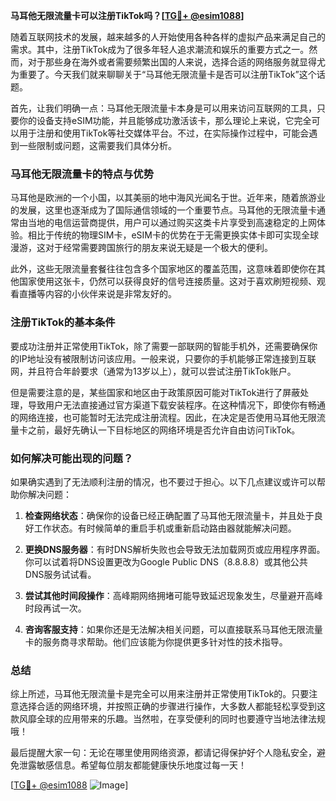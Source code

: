 **马耳他无限流量卡可以注册TikTok吗？[[TG💪+ @esim1088](https://t.me/s/esim1088)]**

随着互联网技术的发展，越来越多的人开始使用各种各样的虚拟产品来满足自己的需求。其中，注册TikTok成为了很多年轻人追求潮流和娱乐的重要方式之一。然而，对于那些身在海外或者需要频繁出国的人来说，选择合适的网络服务就显得尤为重要了。今天我们就来聊聊关于“马耳他无限流量卡是否可以注册TikTok”这个话题。

首先，让我们明确一点：马耳他无限流量卡本身是可以用来访问互联网的工具，只要你的设备支持eSIM功能，并且能够成功激活该卡，那么理论上来说，它完全可以用于注册和使用TikTok等社交媒体平台。不过，在实际操作过程中，可能会遇到一些限制或问题，这需要我们具体分析。

### 马耳他无限流量卡的特点与优势

马耳他是欧洲的一个小国，以其美丽的地中海风光闻名于世。近年来，随着旅游业的发展，这里也逐渐成为了国际通信领域的一个重要节点。马耳他的无限流量卡通常由当地的电信运营商提供，用户可以通过购买这类卡片享受到高速稳定的上网体验。相比于传统的物理SIM卡，eSIM卡的优势在于无需更换实体卡即可实现全球漫游，这对于经常需要跨国旅行的朋友来说无疑是一个极大的便利。

此外，这些无限流量套餐往往包含多个国家地区的覆盖范围，这意味着即使你在其他国家使用这张卡，仍然可以获得良好的信号连接质量。这对于喜欢刷短视频、观看直播等内容的小伙伴来说是非常友好的。

### 注册TikTok的基本条件

要成功注册并正常使用TikTok，除了需要一部联网的智能手机外，还需要确保你的IP地址没有被限制访问该应用。一般来说，只要你的手机能够正常连接到互联网，并且符合年龄要求（通常为13岁以上），就可以尝试注册TikTok账户。

但是需要注意的是，某些国家和地区由于政策原因可能对TikTok进行了屏蔽处理，导致用户无法直接通过官方渠道下载安装程序。在这种情况下，即使你有畅通的网络连接，也可能暂时无法完成注册流程。因此，在决定是否使用马耳他无限流量卡之前，最好先确认一下目标地区的网络环境是否允许自由访问TikTok。

### 如何解决可能出现的问题？

如果确实遇到了无法顺利注册的情况，也不要过于担心。以下几点建议或许可以帮助你解决问题：

1. **检查网络状态**：确保你的设备已经正确配置了马耳他无限流量卡，并且处于良好工作状态。有时候简单的重启手机或重新启动路由器就能解决问题。
   
2. **更换DNS服务器**：有时DNS解析失败也会导致无法加载网页或应用程序界面。你可以试着将DNS设置更改为Google Public DNS（8.8.8.8）或其他公共DNS服务试试看。

3. **尝试其他时间段操作**：高峰期网络拥堵可能导致延迟现象发生，尽量避开高峰时段再试一次。

4. **咨询客服支持**：如果你还是无法解决相关问题，可以直接联系马耳他无限流量卡的服务商寻求帮助。他们应该能为你提供更多针对性的技术指导。

### 总结

综上所述，马耳他无限流量卡是完全可以用来注册并正常使用TikTok的。只要注意选择合适的网络环境，并按照正确的步骤进行操作，大多数人都能轻松享受到这款风靡全球的应用带来的乐趣。当然啦，在享受便利的同时也要遵守当地法律法规哦！

最后提醒大家一句：无论在哪里使用网络资源，都请记得保护好个人隐私安全，避免泄露敏感信息。希望每位朋友都能健康快乐地度过每一天！

[[TG💪+ @esim1088](https://t.me/s/esim1088) ![Image](https://i.postimg.cc/4NQfJmqS/Snipaste-2025-05-13-00-14-12.png)]
